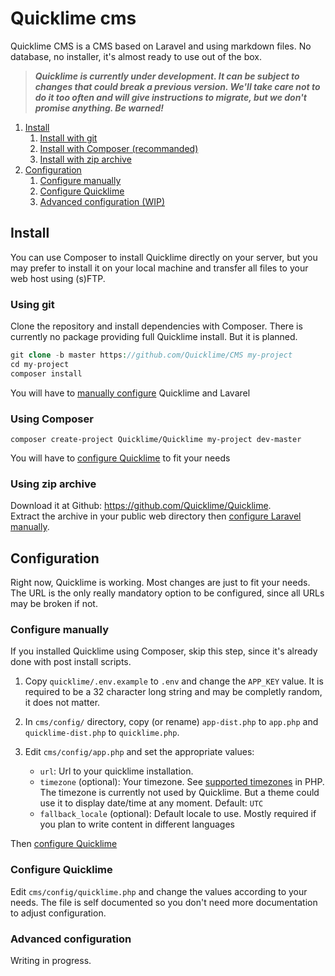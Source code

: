 # Quicklime cms

Quicklime CMS is a CMS based on Laravel and using markdown files. No database, no installer, it's almost ready to use out of the box.

> ***Quicklime is currently under development. It can be subject to changes that could break a previous version. We'll take care not to do it too often and will give instructions to migrate, but we don't promise anything. Be warned!***

1. [Install](#install)
    1. [Install with git](#using-git)
    1. [Install with Composer (recommanded)](#using-composer)
    1. [Install with zip archive](#using-zip-archive)
1. [Configuration](#configuration)
    1. [Configure manually](#configure-manually)
    1. [Configure Quicklime](#configure-quicklime)
    1. [Advanced configuration (WIP)](#advanced-configuration)

## Install

You can use Composer to install Quicklime directly on your server, but you may prefer to install it on your local machine and transfer all files to your web host using (s)FTP.

### Using git

Clone the repository and install dependencies with Composer.
There is currently no package providing full Quicklime install. But it is planned.

```php
git clone -b master https://github.com/Quicklime/CMS my-project
cd my-project
composer install
```

You will have to [manually configure](#configure-manually) Quicklime and Lavarel

### Using Composer

```shell
composer create-project Quicklime/Quicklime my-project dev-master
```

You will have to [configure Quicklime](#configure-quicklime) to fit your needs

### Using zip archive

Download it at Github: https://github.com/Quicklime/Quicklime.  
Extract the archive in your public web directory then [configure Laravel manually](#configure-manually).

## Configuration

Right now, Quicklime is working. Most changes are just to fit your needs. The URL is the only really mandatory option to be configured, since all URLs may be broken if not.

### Configure manually

If you installed Quicklime using Composer, skip this step, since it's already done with post install scripts.

1. Copy `quicklime/.env.example` to `.env` and change the `APP_KEY` value. It is required to be a 32 character long string and may be completly random, it does not matter.

1. In `cms/config/` directory, copy (or rename) `app-dist.php` to `app.php` and `quicklime-dist.php` to `quicklime.php`.

1. Edit `cms/config/app.php` and set the appropriate values:
    * `url`: Url to your quicklime installation.
    * `timezone` (optional): Your timezone. See [supported timezones](http://php.net/manual/en/timezones.php) in PHP. The timezone is currently not used by Quicklime. But a theme could use it to display date/time at any moment. Default: `UTC`
    * `fallback_locale` (optional): Default locale to use. Mostly required if you plan to write content in different languages

Then [configure Quicklime](#configure-quicklime)

### Configure Quicklime

Edit `cms/config/quicklime.php` and change the values according to your needs.
The file is self documented so you don't need more documentation to adjust configuration.

### Advanced configuration

Writing in progress.
